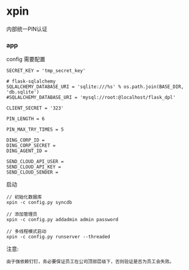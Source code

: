 # xpin
内部统一PIN认证


### app

config 需要配置


    SECRET_KEY = 'tmp_secret_key'

    # flask-sqlalchemy
    SQLALCHEMY_DATABASE_URI = 'sqlite:///%s' % os.path.join(BASE_DIR, 'db.sqlite')
    #SQLALCHEMY_DATABASE_URI = 'mysql://root:@localhost/flask_dpl'

    CLIENT_SECRET = '323'

    PIN_LENGTH = 6

    PIN_MAX_TRY_TIMES = 5

    DING_CORP_ID =
    DING_CORP_SECRET =
    DING_AGENT_ID =

    SEND_CLOUD_API_USER =
    SEND_CLOUD_API_KEY =
    SEND_CLOUD_SENDER =


启动

    // 初始化数据库
    xpin -c config.py syncdb

    // 添加管理员
    xpin -c config.py addadmin admin password

    // 多线程模式启动
    xpin -c config.py runserver --threaded


注意:

    由于强依赖钉钉，务必要保证员工在公司顶部层级下，否则验证是否为员工会失败。
